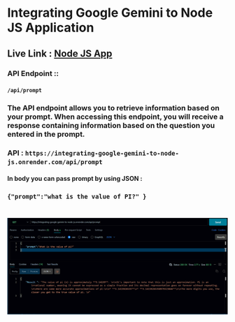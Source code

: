 # Integrating Google Gemini to Node JS Application

## Live Link : [Node JS App](https://integrating-google-gemini-to-node-js.onrender.com/)

### API Endpoint :: 
####     ```/api/prompt```

### The API endpoint allows you to retrieve information based on your prompt. When accessing this endpoint, you will receive a response containing information based on the question you entered in the prompt.

### API : ```https://integrating-google-gemini-to-node-js.onrender.com/api/prompt ``` 

#### In body you can pass prompt by using JSON :
###  ```{"prompt":"what is the value of PI?" }``` 

#

![Screenshot](public/postman-gemini.png)
